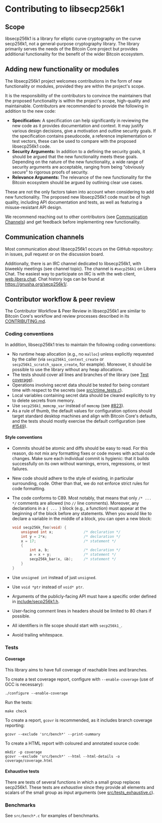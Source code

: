 # Contributing to libsecp256k1

## Scope

libsecp256k1 is a library for elliptic curve cryptography on the curve secp256k1, not a general-purpose cryptography library.
The library primarily serves the needs of the Bitcoin Core project but provides additional functionality for the benefit of the wider Bitcoin ecosystem.

## Adding new functionality or modules

The libsecp256k1 project welcomes contributions in the form of new functionality or modules, provided they are within the project's scope.

It is the responsibility of the contributors to convince the maintainers that the proposed functionality is within the project's scope, high-quality and maintainable.
Contributors are recommended to provide the following in addition to the new code:

* **Specification:**
    A specification can help significantly in reviewing the new code as it provides documentation and context.
    It may justify various design decisions, give a motivation and outline security goals.
    If the specification contains pseudocode, a reference implementation or test vectors, these can be used to compare with the proposed libsecp256k1 code.
* **Security Arguments:**
    In addition to a defining the security goals, it should be argued that the new functionality meets these goals.
    Depending on the nature of the new functionality, a wide range of security arguments are acceptable, ranging from being "obviously secure" to rigorous proofs of security.
* **Relevance Arguments:**
    The relevance of the new functionality for the Bitcoin ecosystem should be argued by outlining clear use cases.

These are not the only factors taken into account when considering to add new functionality.
The proposed new libsecp256k1 code must be of high quality, including API documentation and tests, as well as featuring a misuse-resistant API design.

We recommend reaching out to other contributors (see [Communication Channels](#communication-channels)) and get feedback before implementing new functionality.

## Communication channels

Most communication about libsecp256k1 occurs on the GitHub repository: in issues, pull request or on the discussion board.

Additionally, there is an IRC channel dedicated to libsecp256k1, with biweekly meetings (see channel topic).
The channel is `#secp256k1` on Libera Chat.
The easiest way to participate on IRC is with the web client, [web.libera.chat](https://web.libera.chat/#secp256k1).
Chat history logs can be found at <https://gnusha.org/secp256k1/>.

## Contributor workflow & peer review

The Contributor Workflow & Peer Review in libsecp256k1 are similar to Bitcoin Core's workflow and review processes described in its [CONTRIBUTING.md](https://github.com/bitcoin/bitcoin/blob/master/CONTRIBUTING.md).

### Coding conventions

In addition, libsecp256k1 tries to maintain the following coding conventions:

* No runtime heap allocation (e.g., no `malloc`) unless explicitly requested by the caller (via `secp256k1_context_create` or `secp256k1_scratch_space_create`, for example). Moreover, it should be possible to use the library without any heap allocations.
* The tests should cover all lines and branches of the library (see [Test coverage](#coverage)).
* Operations involving secret data should be tested for being constant time with respect to the secrets (see [src/ctime_tests.c](src/ctime_tests.c)).
* Local variables containing secret data should be cleared explicitly to try to delete secrets from memory.
* Use `secp256k1_memcmp_var` instead of `memcmp` (see [#823](https://github.com/bitcoin-core/secp256k1/issues/823)).
* As a rule of thumb, the default values for configuration options should target standard desktop machines and align with Bitcoin Core's defaults, and the tests should mostly exercise the default configuration (see [#1549](https://github.com/bitcoin-core/secp256k1/issues/1549#issuecomment-2200559257)).

#### Style conventions

* Commits should be atomic and diffs should be easy to read. For this reason, do not mix any formatting fixes or code moves with actual code changes. Make sure each individual commit is hygienic: that it builds successfully on its own without warnings, errors, regressions, or test failures.
* New code should adhere to the style of existing, in particular surrounding, code. Other than that, we do not enforce strict rules for code formatting.
* The code conforms to C89. Most notably, that means that only `/* ... */` comments are allowed (no `//` line comments). Moreover, any declarations in a `{ ... }` block (e.g., a function) must appear at the beginning of the block before any statements. When you would like to declare a variable in the middle of a block, you can open a new block:

    ```C
    void secp256k_foo(void) {
        unsigned int x;              /* declaration */
        int y = 2*x;                 /* declaration */
        x = 17;                      /* statement */
        {
            int a, b;                /* declaration */
            a = x + y;               /* statement */
            secp256k_bar(x, &b);     /* statement */
        }
    }
    ```

* Use `unsigned int` instead of just `unsigned`.
* Use `void *ptr` instead of `void* ptr`.
* Arguments of the publicly-facing API must have a specific order defined in [include/secp256k1.h](include/secp256k1.h).
* User-facing comment lines in headers should be limited to 80 chars if possible.
* All identifiers in file scope should start with `secp256k1_`.
* Avoid trailing whitespace.

### Tests

#### Coverage

This library aims to have full coverage of reachable lines and branches.

To create a test coverage report, configure with `--enable-coverage` (use of GCC is necessary):

    ./configure --enable-coverage

Run the tests:

    make check

To create a report, `gcovr` is recommended, as it includes branch coverage reporting:

    gcovr --exclude 'src/bench*' --print-summary

To create a HTML report with coloured and annotated source code:

    mkdir -p coverage
    gcovr --exclude 'src/bench*' --html --html-details -o coverage/coverage.html

#### Exhaustive tests

There are tests of several functions in which a small group replaces secp256k1.
These tests are *exhaustive* since they provide all elements and scalars of the small group as input arguments (see [src/tests_exhaustive.c](src/tests_exhaustive.c)).

### Benchmarks

See `src/bench*.c` for examples of benchmarks.
